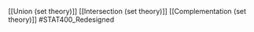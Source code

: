 [[Union (set theory)]]
[[Intersection (set theory)]]
[[Complementation (set theory)]]
#STAT400_Redesigned